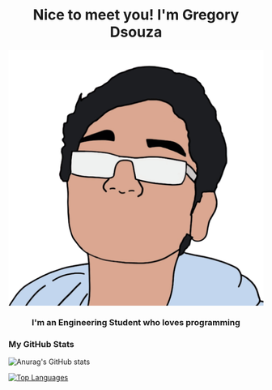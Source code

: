 <p align="center">
<h1 align="center">Nice to meet you! I'm Gregory Dsouza</h1>

<img align="center" src="/images/outline_transparent_whitepause_512px.gif" alt="Animated Profile Picture">

<h3 align="center">I'm an Engineering Student who loves programming</h1>
</p>

### My GitHub Stats

![Anurag's GitHub stats](https://github-readme-stats.vercel.app/api?username=gregorydsouza&show_icons=true&theme=onedark)

[![Top Languages](https://github-readme-stats.vercel.app/api/top-langs/?username=gregorydsouza&theme=onedark&layout=compact)](https://github.com/anuraghazra/github-readme-stats)
